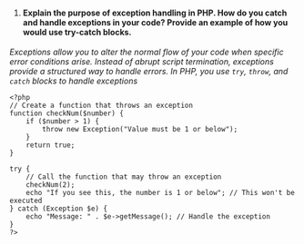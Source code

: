  1. #### Explain the purpose of exception handling in PHP. How do you catch and handle exceptions in your code? Provide an example of how you would use try-catch blocks.
*Exceptions allow you to alter the normal flow of your code when specific error conditions arise. Instead of abrupt script termination, exceptions provide a structured way to handle errors. In PHP, you use `try`, `throw`, and `catch` blocks to handle exceptions*

    <?php
    // Create a function that throws an exception
    function checkNum($number) {
        if ($number > 1) {
            throw new Exception("Value must be 1 or below");
        }
        return true;
    }
    
    try {
        // Call the function that may throw an exception
        checkNum(2);
        echo "If you see this, the number is 1 or below"; // This won't be executed
    } catch (Exception $e) {
        echo "Message: " . $e->getMessage(); // Handle the exception
    }
    ?>

